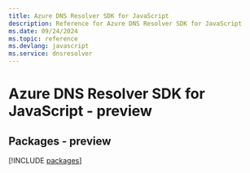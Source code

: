 ```yaml
---
title: Azure DNS Resolver SDK for JavaScript
description: Reference for Azure DNS Resolver SDK for JavaScript
ms.date: 09/24/2024
ms.topic: reference
ms.devlang: javascript
ms.service: dnsresolver
---
```

# Azure DNS Resolver SDK for JavaScript - preview
## Packages - preview
[!INCLUDE [packages](dns-resolver-index.md)]